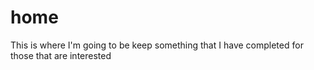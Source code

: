 # home
This is where I'm going to be keep something that I have completed for those that are interested
